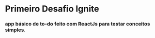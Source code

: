 
# Primeiro Desafio Ignite

### app básico de to-do feito com ReactJs para testar conceitos simples.